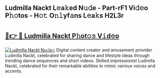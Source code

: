 ## Ludmilla Nackt L𝚎a𝚔ed N𝚞𝚍e - Part-rF1 Vi𝚍𝚎o P𝚑𝚘tos - H𝚘𝚝 O𝚗𝚕yf𝚊ns L𝚎a𝚔s H2L3r

# <h2><a href="http://kf4aqvl.oniu.top/?m=Ludmilla+Nackt">🔗👉 🔴 Ludmilla Nackt P𝚑ot𝚘𝚜 V𝚒d𝚎o</a></h2>

[![Ludmilla Nackt Nu𝚍e𝚜](https://i.imgur.com/0qMVB7G.gif)](http://kf4aqvl.oniu.top/?m=Ludmilla+Nackt)
Digital content creator and amusement provider Ludmilla Nackt, celebrated for sharing dance and lifestyle ideas through trending dance sequences and short videos. Skilled impressionist Ludmilla Nackt, celebrated for their remarkable abilities to mimic various voices and accents.  
